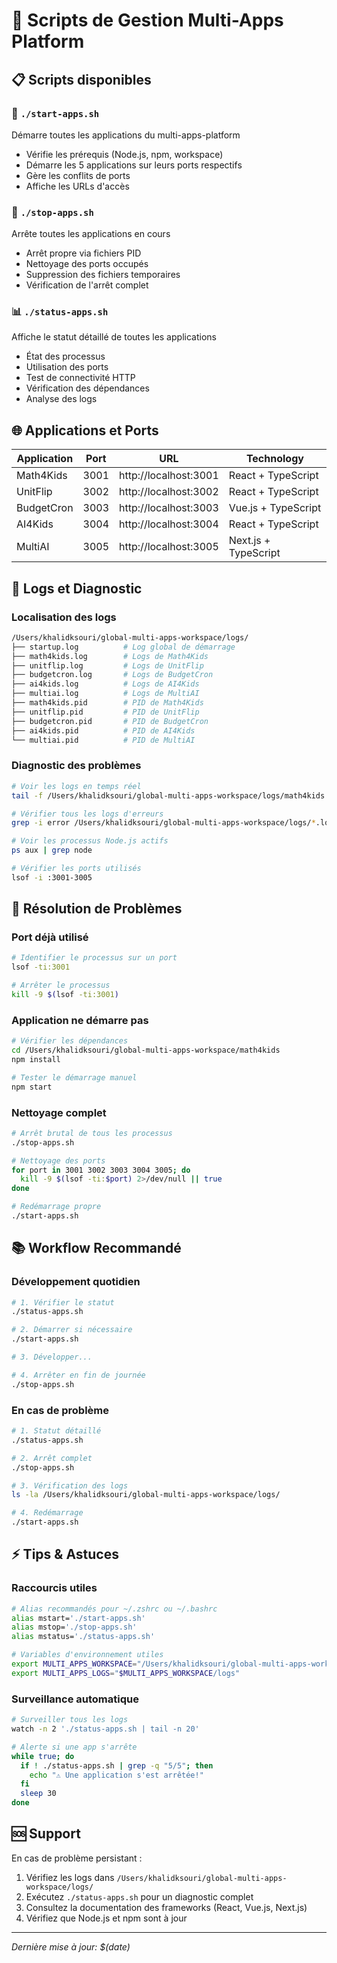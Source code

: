 # 🚀 Scripts de Gestion Multi-Apps Platform

## 📋 Scripts disponibles

### 🚀 `./start-apps.sh`
Démarre toutes les applications du multi-apps-platform
- Vérifie les prérequis (Node.js, npm, workspace)
- Démarre les 5 applications sur leurs ports respectifs
- Gère les conflits de ports
- Affiche les URLs d'accès

### 🛑 `./stop-apps.sh`
Arrête toutes les applications en cours
- Arrêt propre via fichiers PID
- Nettoyage des ports occupés
- Suppression des fichiers temporaires
- Vérification de l'arrêt complet

### 📊 `./status-apps.sh`
Affiche le statut détaillé de toutes les applications
- État des processus
- Utilisation des ports
- Test de connectivité HTTP
- Vérification des dépendances
- Analyse des logs

## 🌐 Applications et Ports

| Application | Port | URL | Technology |
|-------------|------|-----|------------|
| Math4Kids   | 3001 | http://localhost:3001 | React + TypeScript |
| UnitFlip    | 3002 | http://localhost:3002 | React + TypeScript |
| BudgetCron  | 3003 | http://localhost:3003 | Vue.js + TypeScript |
| AI4Kids     | 3004 | http://localhost:3004 | React + TypeScript |
| MultiAI     | 3005 | http://localhost:3005 | Next.js + TypeScript |

## 📝 Logs et Diagnostic

### Localisation des logs
```bash
/Users/khalidksouri/global-multi-apps-workspace/logs/
├── startup.log          # Log global de démarrage
├── math4kids.log        # Logs de Math4Kids
├── unitflip.log         # Logs de UnitFlip
├── budgetcron.log       # Logs de BudgetCron
├── ai4kids.log          # Logs de AI4Kids
├── multiai.log          # Logs de MultiAI
├── math4kids.pid        # PID de Math4Kids
├── unitflip.pid         # PID de UnitFlip
├── budgetcron.pid       # PID de BudgetCron
├── ai4kids.pid          # PID de AI4Kids
└── multiai.pid          # PID de MultiAI
```

### Diagnostic des problèmes
```bash
# Voir les logs en temps réel
tail -f /Users/khalidksouri/global-multi-apps-workspace/logs/math4kids.log

# Vérifier tous les logs d'erreurs
grep -i error /Users/khalidksouri/global-multi-apps-workspace/logs/*.log

# Voir les processus Node.js actifs
ps aux | grep node

# Vérifier les ports utilisés
lsof -i :3001-3005
```

## 🔧 Résolution de Problèmes

### Port déjà utilisé
```bash
# Identifier le processus sur un port
lsof -ti:3001

# Arrêter le processus
kill -9 $(lsof -ti:3001)
```

### Application ne démarre pas
```bash
# Vérifier les dépendances
cd /Users/khalidksouri/global-multi-apps-workspace/math4kids
npm install

# Tester le démarrage manuel
npm start
```

### Nettoyage complet
```bash
# Arrêt brutal de tous les processus
./stop-apps.sh

# Nettoyage des ports
for port in 3001 3002 3003 3004 3005; do
  kill -9 $(lsof -ti:$port) 2>/dev/null || true
done

# Redémarrage propre
./start-apps.sh
```

## 📚 Workflow Recommandé

### Développement quotidien
```bash
# 1. Vérifier le statut
./status-apps.sh

# 2. Démarrer si nécessaire
./start-apps.sh

# 3. Développer...

# 4. Arrêter en fin de journée
./stop-apps.sh
```

### En cas de problème
```bash
# 1. Statut détaillé
./status-apps.sh

# 2. Arrêt complet
./stop-apps.sh

# 3. Vérification des logs
ls -la /Users/khalidksouri/global-multi-apps-workspace/logs/

# 4. Redémarrage
./start-apps.sh
```

## ⚡ Tips & Astuces

### Raccourcis utiles
```bash
# Alias recommandés pour ~/.zshrc ou ~/.bashrc
alias mstart='./start-apps.sh'
alias mstop='./stop-apps.sh'
alias mstatus='./status-apps.sh'

# Variables d'environnement utiles
export MULTI_APPS_WORKSPACE="/Users/khalidksouri/global-multi-apps-workspace"
export MULTI_APPS_LOGS="$MULTI_APPS_WORKSPACE/logs"
```

### Surveillance automatique
```bash
# Surveiller tous les logs
watch -n 2 './status-apps.sh | tail -n 20'

# Alerte si une app s'arrête
while true; do
  if ! ./status-apps.sh | grep -q "5/5"; then
    echo "⚠️ Une application s'est arrêtée!"
  fi
  sleep 30
done
```

## 🆘 Support

En cas de problème persistant :
1. Vérifiez les logs dans `/Users/khalidksouri/global-multi-apps-workspace/logs/`
2. Exécutez `./status-apps.sh` pour un diagnostic complet
3. Consultez la documentation des frameworks (React, Vue.js, Next.js)
4. Vérifiez que Node.js et npm sont à jour

---
*Dernière mise à jour: $(date)*
